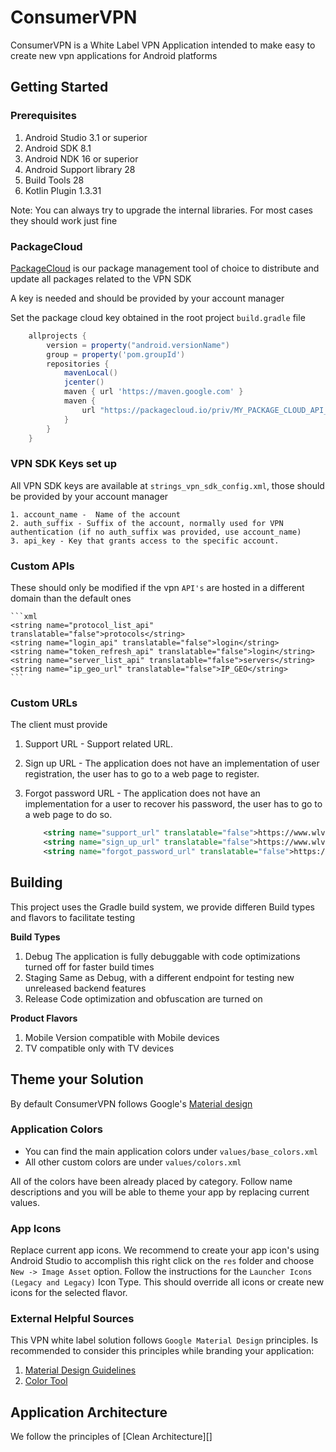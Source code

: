 # ConsumerVPN

ConsumerVPN is a White Label VPN Application intended to make easy to create
new vpn applications for Android platforms

## Getting Started

### Prerequisites

1. Android Studio 3.1 or superior
2. Android SDK 8.1
3. Android NDK 16 or superior
4. Android Support library 28
6. Build Tools 28
5. Kotlin Plugin 1.3.31

Note: You can always try to upgrade the internal libraries. 
For most cases they should work just fine

### PackageCloud
[PackageCloud][4]  is our package management tool of choice  to distribute and update all packages related to the VPN SDK

A key is needed and should be provided by your account manager

Set the package cloud key obtained in the root project `build.gradle` file

```groovy
    allprojects {
        version = property("android.versionName")
        group = property('pom.groupId')
        repositories {
            mavenLocal()
            jcenter()
            maven { url 'https://maven.google.com' }
            maven {
                url "https://packagecloud.io/priv/MY_PACKAGE_CLOUD_API_KEY/cloak/android-vpn-sdk/maven2"
            }
        }
    }
```
### VPN SDK Keys set up

All VPN SDK keys are available at `strings_vpn_sdk_config.xml`, those should be provided by your account manager
    
    1. account_name -  Name of the account
    2. auth_suffix - Suffix of the account, normally used for VPN authentication (if no auth_suffix was provided, use account_name)
    3. api_key - Key that grants access to the specific account.  

### Custom APIs
These should only be modified if the vpn `API's` are hosted in a different domain than the default ones 

    ```xml
    <string name="protocol_list_api" translatable="false">protocols</string>
    <string name="login_api" translatable="false">login</string>
    <string name="token_refresh_api" translatable="false">login</string>
    <string name="server_list_api" translatable="false">servers</string>
    <string name="ip_geo_url" translatable="false">IP_GEO</string>
    ```
### Custom URLs
The client must provide 
1. Support URL - Support related URL.
2. Sign up URL - The application does not have an implementation of user registration, the user has to go to a web page to register.
3. Forgot password URL - The application does not have an implementation for a user to recover his password, the user has to go to a web page to do so.

    ```xml
        <string name="support_url" translatable="false">https://www.wlvpn.com/</string>
        <string name="sign_up_url" translatable="false">https://www.wlvpn.com/</string>
        <string name="forgot_password_url" translatable="false">https://www.wlvpn.com/</string>
    ```
 
## Building
This project uses the Gradle build system, we provide differen Build types and flavors to facilitate testing

**Build Types**

1. Debug 
    The application is fully debuggable with code optimizations turned off for faster build times
2. Staging
    Same as Debug, with a different endpoint for testing new unreleased backend features
3. Release
    Code optimization and obfuscation are turned on

**Product Flavors**

1. Mobile Version compatible with Mobile devices
2. TV compatible only with TV devices

## Theme your Solution

By default ConsumerVPN follows Google's [Material design][3]

### Application Colors

- You can find the main application colors under `values/base_colors.xml`
- All other custom colors are under `values/colors.xml`

All of the colors have been already placed by category. Follow name descriptions and you will be able to theme your app by replacing current values. 

### App Icons

Replace current app icons. We recommend to create your app icon's using
Android Studio to accomplish this right click on the `res` folder and
choose `New -> Image Asset` option. Follow the instructions for the 
`Launcher Icons (Legacy and Legacy)` Icon Type. This should override
all icons or create new icons for the selected flavor.

### External Helpful Sources

This VPN white label solution follows `Google Material Design` principles.
Is recommended to consider this principles while branding your application:
 
1. [Material Design Guidelines][1]
2. [Color Tool][2]


## Application Architecture

We follow the principles of [Clean Architecture][]


[1]: https://material.io/guidelines/
[2]: https://material.io/color/
[3]: https://material.io/design/
[4]: https://packagecloud.io/
[5]: https://blog.cleancoder.com/uncle-bob/2012/08/13/the-clean-architecture.html
